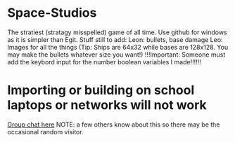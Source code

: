 # Space-Studios
The stratiest (stratagy misspelled) game of all time.
Use github for windows as it is simpler than Egit.
		Stuff still to add: 
Leon: bullets, base damage
Leo: Images for all the things (Tip: Ships are 64x32 while bases are 128x128. You may make the bullets whatever size you want!)
!!!Important: Someone must add the keybord input for the number boolean variables I made!!!!!!
# Importing or building on school laptops or networks will not work

[Group chat here](https://test-chat-nikola-bojanic.c9.io/) NOTE: a few others know about this so there may be the occasional random visitor.

